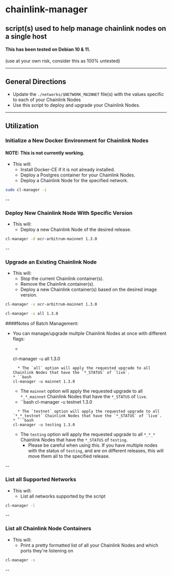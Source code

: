 # chainlink-manager
script(s) used to help manage chainlink nodes on a single host
---

#### This has been tested on Debian 10 & 11.

(use at your own risk, consider this as 100% untested)

---
## General Directions
* Update the ```./networks/$NETWORK_MAINNET``` file(s) with the values specific to each of your Chainlink Nodes
* Use this script to deploy and upgrade your Chainlink Nodes.

---

## Utilization
### Initialize a New Docker Environment for Chainlink Nodes
#### NOTE: This is not currently working.
* This will:
  * Install Docker-CE if it is not already installed.
  * Deploy a Postgres container for your Chainlink Nodes.
  * Deploy a Chainlink Node for the specified network.

```bash
sudo cl-manager -i
```


--
### Deploy New Chainlink Node With Specific Version
* This will:
  * Deploy a new Chainlink Node of the desired release.

```bash
cl-manager -d ocr-arbitrum-mainnet 1.3.0
```


--
### Upgrade an Existing Chainlink Node
* This will:
  * Stop the current Chainlink container(s).
  * Remove the Chainlink container(s).
  * Deploy a new Chainlink container(s) based on the desired image version.

```bash
cl-manager -u ocr-arbitrum-mainnet 1.3.0
```
```bash
cl-manager -u all 1.3.0
```
####Notes of Batch Management:
* You can manage/upgrade multple Chainlink Nodes at once with different flags:
  * ```bash
  cl-manager -u all 1.3.0
  ```
    * The `all` option will apply the requested upgrade to all Chainlink Nodes that have the `*_STATUS` of `live`.
  * ``bash
  cl-manager -u mainnet 1.3.0
  ```
    * The `mainnet` option will apply the requested upgrade to all `*_*_mainnet` Chainlink Nodes that have the `*_STATUS` of `live`.
  * ``bash
  cl-manager -u testnet 1.3.0
  ```
    * The `testnet` option will apply the requested upgrade to all `*_*_testnet` Chainlink Nodes that have the `*_STATUS` of `live`.
  * ```bash
  cl-manager -u testing 1.3.0
  ```
    * The `testing` option will apply the requested upgrade to all `*_*_*` Chainlink Nodes that have the `*_STATUS` of `testing`.
      * Please be careful when using this.  If you have multiple nodes with the status of `testing`, and are on different releases, this will move them all to the specified release.

--
### List all Supported Networks
* This will:
  * List all networks supported by the script

```bash
cl-manager -l
```


--
### List all Chainlink Node Containers
* This will:
  * Print a pretty formatted list of all your Chainlink Nodes and which ports they're listening on

```bash
cl-manager -s
```


--
